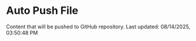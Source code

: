 # Auto Push File

Content that will be pushed to GitHub repository.
Last updated: 08/14/2025, 03:50:48 PM